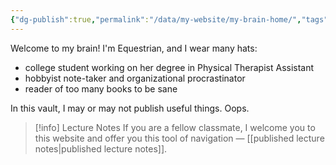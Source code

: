 ```yaml
---
{"dg-publish":true,"permalink":"/data/my-website/my-brain-home/","tags":["gardenEntry"]}
---
```



Welcome to my brain! I'm Equestrian, and I wear many hats:
- college student working on her degree in Physical Therapist Assistant
- hobbyist note-taker and organizational procrastinator
- reader of too many books to be sane

In this vault, I may or may not publish useful things. Oops.

> [!info] Lecture Notes
> If you are a fellow classmate, I welcome you to this website and offer you this tool of navigation — [[published lecture notes\|published lecture notes]]. 

